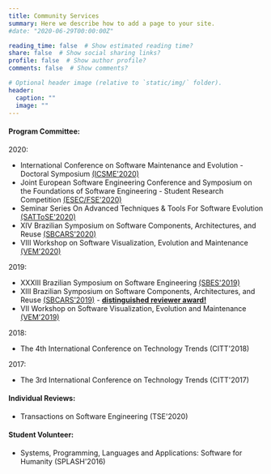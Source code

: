 ```yaml
---
title: Community Services
summary: Here we describe how to add a page to your site.
#date: "2020-06-29T00:00:00Z"

reading_time: false  # Show estimated reading time?
share: false  # Show social sharing links?
profile: false  # Show author profile?
comments: false  # Show comments?

# Optional header image (relative to `static/img/` folder).
header:
  caption: ""
  image: ""
---
```



#### Program Committee:
2020:
- International Conference on Software Maintenance and Evolution - Doctoral Symposium [(ICSME'2020)](https://icsme2020.github.io/ProgramCommittee.html)
- Joint European Software Engineering Conference and Symposium on the Foundations of Software Engineering - Student Research Competition [(ESEC/FSE'2020)](https://2020.esec-fse.org/track/esecfse-2020-student-research-competition)
- Seminar Series On Advanced Techniques & Tools For Software Evolution [(SATToSE'2020)](http://sattose.org/2020)
- XIV Brazilian Symposium on Software Components, Architectures, and Reuse [(SBCARS'2020)](http://cbsoft2020.imd.ufrn.br/sbcars.php)
- VIII Workshop on Software Visualization, Evolution and Maintenance [(VEM'2020)](https://vem2020.github.io/vem2020/index.html)

2019:
- XXXIII Brazilian Symposium on Software Engineering [(SBES'2019)](https://cbsoft2019.ufba.br/#/sbesInsightfulideastrack)
- XIII Brazilian Symposium on Software Components, Architectures, and Reuse [(SBCARS'2019)](https://cbsoft2019.ufba.br/#/sbcars) - [**distinguished reviewer award!**](reviewer-sbcards.jpg)
- VII Workshop on Software Visualization, Evolution and Maintenance [(VEM'2019)](https://vem2019.github.io/committee.html)

2018:
- The 4th International Conference on Technology Trends (CITT'2018)

2017:
- The 3rd International Conference on Technology Trends (CITT'2017)


#### Individual Reviews:
- Transactions on Software Engineering (TSE'2020)


#### Student Volunteer:
- Systems, Programming, Languages and Applications: Software for Humanity (SPLASH'2016)
